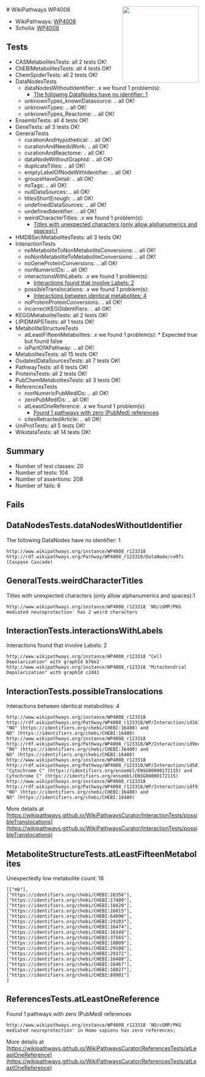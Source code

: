 <img style="float: right; width: 200px" src="https://upload.wikimedia.org/wikipedia/commons/thumb/8/83/Wplogo_with_text_500.png/640px-Wplogo_with_text_500.png" />
# WikiPathways WP4008

* WikiPathways: [WP4008](https://new.wikipathways.org/pathways/WP4008)
* Scholia: [WP4008](https://scholia.toolforge.org/wikipathways/WP4008)
## Tests
* CASMetabolitesTests: all 2 tests OK!
* ChEBIMetabolitesTests: all 4 tests OK!
* ChemSpiderTests: all 2 tests OK!
* DataNodesTests
    * dataNodesWithoutIdentifier: .x we found 1 problem(s):
        * [The following DataNodes have no identifier: 1](#d2d32fa0)
    * unknownTypes_knownDatasource: .. all OK!
    * unknownTypes: .. all OK!
    * unknownTypes_Reactome: .. all OK!
* EnsemblTests: all 4 tests OK!
* GeneTests: all 3 tests OK!
* GeneralTests
    * curationAndHypothetical: .. all OK!
    * curationAndNeedsWork: .. all OK!
    * curationAndReactome: .. all OK!
    * dataNodeWithoutGraphId: .. all OK!
    * duplicateTitles: .. all OK!
    * emptyLabelOfNodeWithIdentifier: .. all OK!
    * groupsHaveDetail: .. all OK!
    * noTags: .. all OK!
    * nullDataSources: .. all OK!
    * titlesShortEnough: .. all OK!
    * undefinedDataSources: .. all OK!
    * undefinedIdentifier: .. all OK!
    * weirdCharacterTitles: .x we found 1 problem(s):
        * [Titles with unexpected characters (only allow alphanumerics and spaces):1](#fda87b3f)
* HMDBSecMetabolitesTests: all 3 tests OK!
* InteractionTests
    * noMetaboliteToNonMetaboliteConversions: .. all OK!
    * noNonMetaboliteToMetaboliteConversions: .. all OK!
    * noGeneProteinConversions: .. all OK!
    * nonNumericIDs: .. all OK!
    * interactionsWithLabels: .x we found 1 problem(s):
        * [Interactions found that involve Labels: 2](#630d2679)
    * possibleTranslocations: .x we found 1 problem(s):
        * [Interactions between identical metabolites: 4](#d59038c7)
    * noProteinProteinConversions: .. all OK!
    * incorrectKEGGIdentifiers: .. all OK!
* KEGGMetaboliteTests: all 2 tests OK!
* LIPIDMAPSTests: all 1 tests OK!
* MetaboliteStructureTests
    * atLeastFifteenMetabolites: .x we found 1 problem(s):
            * Expected true but found false
    * isPartOfAPathway: .. all OK!
* MetabolitesTests: all 15 tests OK!
* OudatedDataSourcesTests: all 7 tests OK!
* PathwayTests: all 6 tests OK!
* ProteinsTests: all 2 tests OK!
* PubChemMetabolitesTests: all 3 tests OK!
* ReferencesTests
    * nonNumericPubMedIDs: .. all OK!
    * zeroPubMedIDs: .. all OK!
    * atLeastOneReference: .x we found 1 problem(s):
        * [Found 1 pathways with zero (PubMed) references](#d0a459f0)
    * citesRetractedArticle: .. all OK!
* UniProtTests: all 5 tests OK!
* WikidataTests: all 14 tests OK!


## Summary

* Number of test classes: 20
* Number of tests: 104
* Number of assertions: 208
* Number of fails: 6

## Fails

<a name="d2d32fa0" />

## DataNodesTests.dataNodesWithoutIdentifier

The following DataNodes have no identifier: 1
```
http://www.wikipathways.org/instance/WP4008_r123318 http://rdf.wikipathways.org/Pathway/WP4008_r123318/DataNode/ce0fc (Caspase Cascade)
```

<a name="fda87b3f" />

## GeneralTests.weirdCharacterTitles

Titles with unexpected characters (only allow alphanumerics and spaces):1
```
http://www.wikipathways.org/instance/WP4008_r123318 'NO/cGMP/PKG mediated neuroprotection' has 2 weird characters
```

<a name="630d2679" />

## InteractionTests.interactionsWithLabels

Interactions found that involve Labels: 2
```
http://www.wikipathways.org/instance/WP4008_r123318 "Cell Depolarization" with graphId b76e2
http://www.wikipathways.org/instance/WP4008_r123318 "Mitochondrial Depolarization" with graphId c2d41
```

<a name="d59038c7" />

## InteractionTests.possibleTranslocations

Interactions between identical metabolites: 4
```
http://www.wikipathways.org/instance/WP4008_r123318 http://rdf.wikipathways.org/Pathway/WP4008_r123318/WP/Interaction/id161a0208 "NO" (https://identifiers.org/chebi/CHEBI:16480) and 
NO" (https://identifiers.org/chebi/CHEBI:16480)
http://www.wikipathways.org/instance/WP4008_r123318 http://rdf.wikipathways.org/Pathway/WP4008_r123318/WP/Interaction/id9ecdc7ce "NO" (https://identifiers.org/chebi/CHEBI:16480) and 
NO" (https://identifiers.org/chebi/CHEBI:16480)
http://www.wikipathways.org/instance/WP4008_r123318 http://rdf.wikipathways.org/Pathway/WP4008_r123318/WP/Interaction/id587ed8bd "Cytochrome C" (https://identifiers.org/ensembl/ENSG00000172115) and 
Cytochrome C" (https://identifiers.org/ensembl/ENSG00000172115)
http://www.wikipathways.org/instance/WP4008_r123318 http://rdf.wikipathways.org/Pathway/WP4008_r123318/WP/Interaction/idf91bec0d "NO" (https://identifiers.org/chebi/CHEBI:16480) and 
NO" (https://identifiers.org/chebi/CHEBI:16480)
```

More details at [https://wikipathways.github.io/WikiPathwaysCurator/InteractionTests/possibleTranslocations](https://wikipathways.github.io/WikiPathwaysCurator/InteractionTests/possibleTranslocations)

<a name="3b0f9420" />

## MetaboliteStructureTests.atLeastFifteenMetabolites

Unexpectedly low metabolite count: 16

```
[["mb"],
["https://identifiers.org/chebi/CHEBI:16356"],
["https://identifiers.org/chebi/CHEBI:17489"],
["https://identifiers.org/chebi/CHEBI:18420"],
["https://identifiers.org/chebi/CHEBI:16015"],
["https://identifiers.org/chebi/CHEBI:64090"],
["https://identifiers.org/chebi/CHEBI:29103"],
["https://identifiers.org/chebi/CHEBI:16474"],
["https://identifiers.org/chebi/CHEBI:16349"],
["https://identifiers.org/chebi/CHEBI:37565"],
["https://identifiers.org/chebi/CHEBI:18009"],
["https://identifiers.org/chebi/CHEBI:29108"],
["https://identifiers.org/chebi/CHEBI:29372"],
["https://identifiers.org/chebi/CHEBI:16480"],
["https://identifiers.org/chebi/CHEBI:16467"],
["https://identifiers.org/chebi/CHEBI:16027"],
["https://identifiers.org/chebi/CHEBI:89981"]
]
```

<a name="d0a459f0" />

## ReferencesTests.atLeastOneReference

Found 1 pathways with zero (PubMed) references
```
http://www.wikipathways.org/instance/WP4008_r123318 'NO/cGMP/PKG mediated neuroprotection' in Homo sapiens has zero references; 
```

More details at [https://wikipathways.github.io/WikiPathwaysCurator/ReferencesTests/atLeastOneReference](https://wikipathways.github.io/WikiPathwaysCurator/ReferencesTests/atLeastOneReference)

